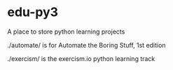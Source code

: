 # edu-py3
A place to store python learning projects

./automate/ is for Automate the Boring Stuff, 1st edition

./exercism/ is the exercism.io python learning track
